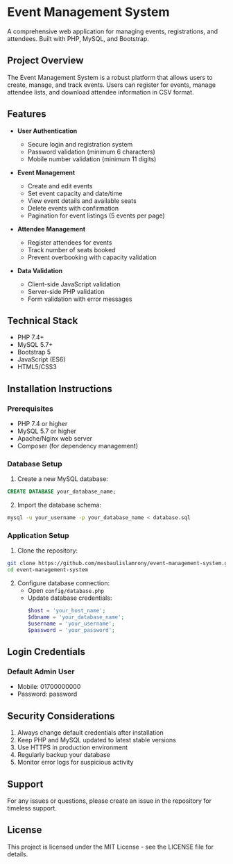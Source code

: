 # Event Management System

A comprehensive web application for managing events, registrations, and attendees. Built with PHP, MySQL, and Bootstrap.

## Project Overview

The Event Management System is a robust platform that allows users to create, manage, and track events. Users can register for events, manage attendee lists, and download attendee information in CSV format.

## Features

- **User Authentication**
  - Secure login and registration system
  - Password validation (minimum 6 characters)
  - Mobile number validation (minimum 11 digits)

- **Event Management**
  - Create and edit events
  - Set event capacity and date/time
  - View event details and available seats
  - Delete events with confirmation
  - Pagination for event listings (5 events per page)

- **Attendee Management**
  - Register attendees for events
  - Track number of seats booked
  - Prevent overbooking with capacity validation

- **Data Validation**
  - Client-side JavaScript validation
  - Server-side PHP validation
  - Form validation with error messages

## Technical Stack

- PHP 7.4+
- MySQL 5.7+
- Bootstrap 5
- JavaScript (ES6)
- HTML5/CSS3

## Installation Instructions

### Prerequisites
- PHP 7.4 or higher
- MySQL 5.7 or higher
- Apache/Nginx web server
- Composer (for dependency management)

### Database Setup

1. Create a new MySQL database:
```sql
CREATE DATABASE your_database_name;
```

2. Import the database schema:
```bash
mysql -u your_username -p your_database_name < database.sql
```

### Application Setup

1. Clone the repository:
```bash
git clone https://github.com/mesbaulislamrony/event-management-system.git
cd event-management-system
```

2. Configure database connection:
   - Open `config/database.php`
   - Update database credentials:
     ```php
     $host = 'your_host_name';
     $dbname = 'your_database_name';
     $username = 'your_username';
     $password = 'your_password';
     ```

## Login Credentials

### Default Admin User
- Mobile: 01700000000
- Password: password

## Security Considerations

1. Always change default credentials after installation
2. Keep PHP and MySQL updated to latest stable versions
3. Use HTTPS in production environment
4. Regularly backup your database
5. Monitor error logs for suspicious activity

## Support

For any issues or questions, please create an issue in the repository for timeless support.

## License

This project is licensed under the MIT License - see the LICENSE file for details.

